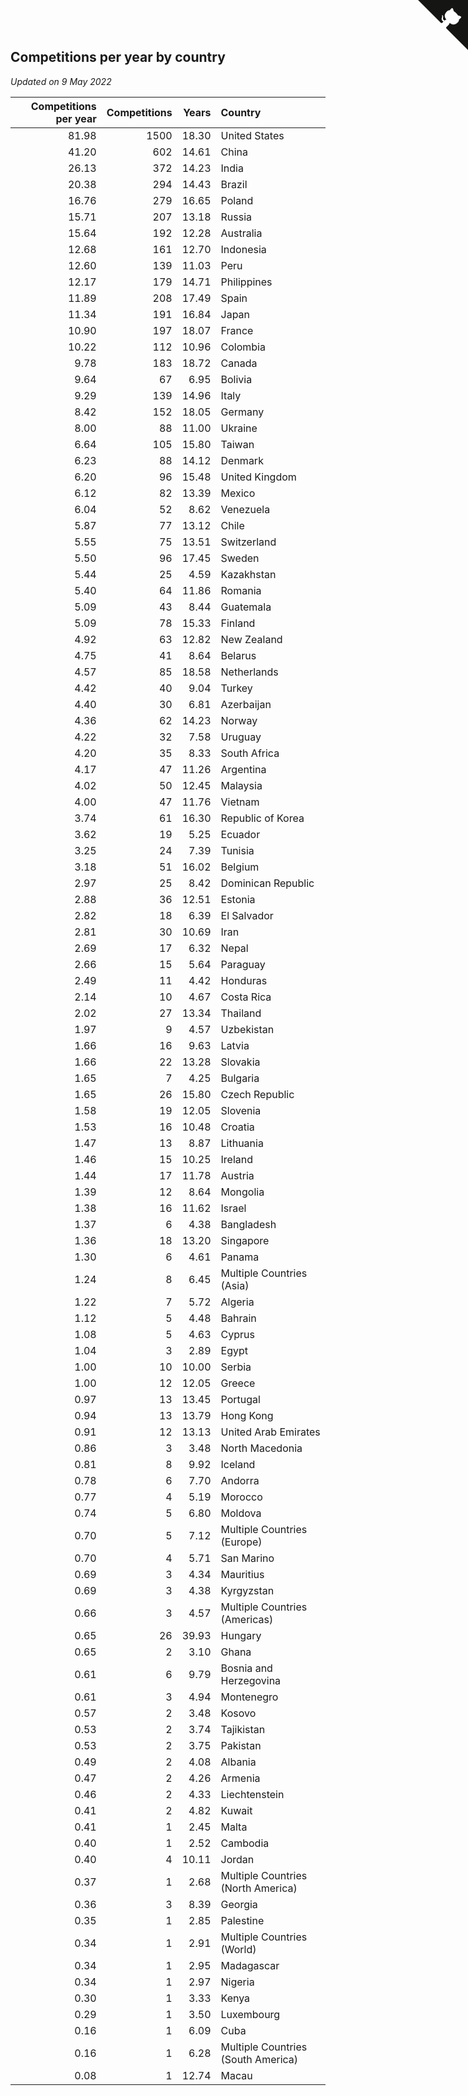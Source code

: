 ## Competitions per year by country

*Updated on  9 May 2022*

| Competitions per year | Competitions | Years | Country |
| ---: | ---: | ---: | :--- |
| 81.98 | 1500 | 18.30 | United States |
| 41.20 | 602 | 14.61 | China |
| 26.13 | 372 | 14.23 | India |
| 20.38 | 294 | 14.43 | Brazil |
| 16.76 | 279 | 16.65 | Poland |
| 15.71 | 207 | 13.18 | Russia |
| 15.64 | 192 | 12.28 | Australia |
| 12.68 | 161 | 12.70 | Indonesia |
| 12.60 | 139 | 11.03 | Peru |
| 12.17 | 179 | 14.71 | Philippines |
| 11.89 | 208 | 17.49 | Spain |
| 11.34 | 191 | 16.84 | Japan |
| 10.90 | 197 | 18.07 | France |
| 10.22 | 112 | 10.96 | Colombia |
| 9.78 | 183 | 18.72 | Canada |
| 9.64 | 67 | 6.95 | Bolivia |
| 9.29 | 139 | 14.96 | Italy |
| 8.42 | 152 | 18.05 | Germany |
| 8.00 | 88 | 11.00 | Ukraine |
| 6.64 | 105 | 15.80 | Taiwan |
| 6.23 | 88 | 14.12 | Denmark |
| 6.20 | 96 | 15.48 | United Kingdom |
| 6.12 | 82 | 13.39 | Mexico |
| 6.04 | 52 | 8.62 | Venezuela |
| 5.87 | 77 | 13.12 | Chile |
| 5.55 | 75 | 13.51 | Switzerland |
| 5.50 | 96 | 17.45 | Sweden |
| 5.44 | 25 | 4.59 | Kazakhstan |
| 5.40 | 64 | 11.86 | Romania |
| 5.09 | 43 | 8.44 | Guatemala |
| 5.09 | 78 | 15.33 | Finland |
| 4.92 | 63 | 12.82 | New Zealand |
| 4.75 | 41 | 8.64 | Belarus |
| 4.57 | 85 | 18.58 | Netherlands |
| 4.42 | 40 | 9.04 | Turkey |
| 4.40 | 30 | 6.81 | Azerbaijan |
| 4.36 | 62 | 14.23 | Norway |
| 4.22 | 32 | 7.58 | Uruguay |
| 4.20 | 35 | 8.33 | South Africa |
| 4.17 | 47 | 11.26 | Argentina |
| 4.02 | 50 | 12.45 | Malaysia |
| 4.00 | 47 | 11.76 | Vietnam |
| 3.74 | 61 | 16.30 | Republic of Korea |
| 3.62 | 19 | 5.25 | Ecuador |
| 3.25 | 24 | 7.39 | Tunisia |
| 3.18 | 51 | 16.02 | Belgium |
| 2.97 | 25 | 8.42 | Dominican Republic |
| 2.88 | 36 | 12.51 | Estonia |
| 2.82 | 18 | 6.39 | El Salvador |
| 2.81 | 30 | 10.69 | Iran |
| 2.69 | 17 | 6.32 | Nepal |
| 2.66 | 15 | 5.64 | Paraguay |
| 2.49 | 11 | 4.42 | Honduras |
| 2.14 | 10 | 4.67 | Costa Rica |
| 2.02 | 27 | 13.34 | Thailand |
| 1.97 | 9 | 4.57 | Uzbekistan |
| 1.66 | 16 | 9.63 | Latvia |
| 1.66 | 22 | 13.28 | Slovakia |
| 1.65 | 7 | 4.25 | Bulgaria |
| 1.65 | 26 | 15.80 | Czech Republic |
| 1.58 | 19 | 12.05 | Slovenia |
| 1.53 | 16 | 10.48 | Croatia |
| 1.47 | 13 | 8.87 | Lithuania |
| 1.46 | 15 | 10.25 | Ireland |
| 1.44 | 17 | 11.78 | Austria |
| 1.39 | 12 | 8.64 | Mongolia |
| 1.38 | 16 | 11.62 | Israel |
| 1.37 | 6 | 4.38 | Bangladesh |
| 1.36 | 18 | 13.20 | Singapore |
| 1.30 | 6 | 4.61 | Panama |
| 1.24 | 8 | 6.45 | Multiple Countries (Asia) |
| 1.22 | 7 | 5.72 | Algeria |
| 1.12 | 5 | 4.48 | Bahrain |
| 1.08 | 5 | 4.63 | Cyprus |
| 1.04 | 3 | 2.89 | Egypt |
| 1.00 | 10 | 10.00 | Serbia |
| 1.00 | 12 | 12.05 | Greece |
| 0.97 | 13 | 13.45 | Portugal |
| 0.94 | 13 | 13.79 | Hong Kong |
| 0.91 | 12 | 13.13 | United Arab Emirates |
| 0.86 | 3 | 3.48 | North Macedonia |
| 0.81 | 8 | 9.92 | Iceland |
| 0.78 | 6 | 7.70 | Andorra |
| 0.77 | 4 | 5.19 | Morocco |
| 0.74 | 5 | 6.80 | Moldova |
| 0.70 | 5 | 7.12 | Multiple Countries (Europe) |
| 0.70 | 4 | 5.71 | San Marino |
| 0.69 | 3 | 4.34 | Mauritius |
| 0.69 | 3 | 4.38 | Kyrgyzstan |
| 0.66 | 3 | 4.57 | Multiple Countries (Americas) |
| 0.65 | 26 | 39.93 | Hungary |
| 0.65 | 2 | 3.10 | Ghana |
| 0.61 | 6 | 9.79 | Bosnia and Herzegovina |
| 0.61 | 3 | 4.94 | Montenegro |
| 0.57 | 2 | 3.48 | Kosovo |
| 0.53 | 2 | 3.74 | Tajikistan |
| 0.53 | 2 | 3.75 | Pakistan |
| 0.49 | 2 | 4.08 | Albania |
| 0.47 | 2 | 4.26 | Armenia |
| 0.46 | 2 | 4.33 | Liechtenstein |
| 0.41 | 2 | 4.82 | Kuwait |
| 0.41 | 1 | 2.45 | Malta |
| 0.40 | 1 | 2.52 | Cambodia |
| 0.40 | 4 | 10.11 | Jordan |
| 0.37 | 1 | 2.68 | Multiple Countries (North America) |
| 0.36 | 3 | 8.39 | Georgia |
| 0.35 | 1 | 2.85 | Palestine |
| 0.34 | 1 | 2.91 | Multiple Countries (World) |
| 0.34 | 1 | 2.95 | Madagascar |
| 0.34 | 1 | 2.97 | Nigeria |
| 0.30 | 1 | 3.33 | Kenya |
| 0.29 | 1 | 3.50 | Luxembourg |
| 0.16 | 1 | 6.09 | Cuba |
| 0.16 | 1 | 6.28 | Multiple Countries (South America) |
| 0.08 | 1 | 12.74 | Macau |


<a href="https://github.com/jonatanklosko/wca_statistics" class="github-corner" aria-label="View source on Github"><svg width="80" height="80" viewBox="0 0 250 250" style="fill:#151513; color:#fff; position: absolute; top: 0; border: 0; right: 0;" aria-hidden="true"><path d="M0,0 L115,115 L130,115 L142,142 L250,250 L250,0 Z"></path><path d="M128.3,109.0 C113.8,99.7 119.0,89.6 119.0,89.6 C122.0,82.7 120.5,78.6 120.5,78.6 C119.2,72.0 123.4,76.3 123.4,76.3 C127.3,80.9 125.5,87.3 125.5,87.3 C122.9,97.6 130.6,101.9 134.4,103.2" fill="currentColor" style="transform-origin: 130px 106px;" class="octo-arm"></path><path d="M115.0,115.0 C114.9,115.1 118.7,116.5 119.8,115.4 L133.7,101.6 C136.9,99.2 139.9,98.4 142.2,98.6 C133.8,88.0 127.5,74.4 143.8,58.0 C148.5,53.4 154.0,51.2 159.7,51.0 C160.3,49.4 163.2,43.6 171.4,40.1 C171.4,40.1 176.1,42.5 178.8,56.2 C183.1,58.6 187.2,61.8 190.9,65.4 C194.5,69.0 197.7,73.2 200.1,77.6 C213.8,80.2 216.3,84.9 216.3,84.9 C212.7,93.1 206.9,96.0 205.4,96.6 C205.1,102.4 203.0,107.8 198.3,112.5 C181.9,128.9 168.3,122.5 157.7,114.1 C157.9,116.9 156.7,120.9 152.7,124.9 L141.0,136.5 C139.8,137.7 141.6,141.9 141.8,141.8 Z" fill="currentColor" class="octo-body"></path></svg></a><style>.github-corner:hover .octo-arm{animation:octocat-wave 560ms ease-in-out}@keyframes octocat-wave{0%,100%{transform:rotate(0)}20%,60%{transform:rotate(-25deg)}40%,80%{transform:rotate(10deg)}}@media (max-width:500px){.github-corner:hover .octo-arm{animation:none}.github-corner .octo-arm{animation:octocat-wave 560ms ease-in-out}}</style>
